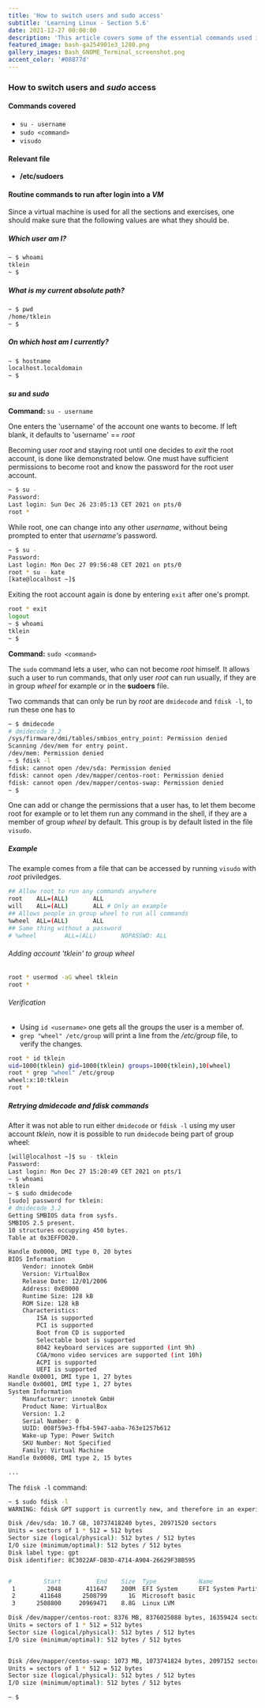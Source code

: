 ```yaml
---
title: 'How to switch users and sudo access'
subtitle: 'Learning Linux - Section 5.6'
date: 2021-12-27 00:00:00
description: 'This article covers some of the essential commands used in any Linux distribution. Vim text editor was used and CentOS 7 was the OS used in this series. It was setup as command line only virtual machine and accessed through ssh. There are 8 Sections in total.'
featured_image: bash-ga254901e3_1280.png
gallery_images: Bash_GNOME_Terminal_screenshot.png
accent_color: '#08877d'
---
```

### How to switch users and *sudo* access

#### Commands covered

- `su - username`
- `sudo <command>`
- `visudo`

#### Relevant file

- **/etc/sudoers**

#### Routine commands to run after login into a *VM*

Since a virtual machine is used for all the sections and exercises, 
one should make sure that the following values are what they should be.

##### Which user am I?

```bash
~ $ whoami
tklein
~ $ 
```

##### What is my current absolute *path*?

```bash
~ $ pwd
/home/tklein
~ $ 
```

##### On which *host* am I currently?

```bash
~ $ hostname
localhost.localdomain
~ $ 
```

#### *su* and *sudo*

**Command:** `su - username` 

One enters the 'username' of the account one wants to become. If left blank,
it defaults to 'username' == *root*

Becoming user *root* and staying root until one decides to *exit* the root account,
is done like demonstrated below. One must have sufficient permissions to become root and know the password for the 
root user account.

```bash
~ $ su -
Password: 
Last login: Sun Dec 26 23:05:13 CET 2021 on pts/0
root * 
```
While root, one can change into any other *username*, without being prompted to enter that *username's* password.  

```bash
~ $ su -
Password: 
Last login: Mon Dec 27 09:56:48 CET 2021 on pts/0
root * su - kate
[kate@localhost ~]$ 
```

Exiting the root account again is done by entering `exit` after one's prompt.

```bash
root * exit
logout
~ $ whoami
tklein
~ $ 
```

**Command:** `sudo <command>`

The `sudo` command lets a user, who can not become *root* himself. It allows such a user
to run commands, that only user *root* can run usually, if they are in group *wheel* for example or in the **sudoers** file.

Two commands that can only be run by *root* are `dmidecode` and `fdisk -l`, to run these one has to 

```bash
~ $ dmidecode
# dmidecode 3.2
/sys/firmware/dmi/tables/smbios_entry_point: Permission denied
Scanning /dev/mem for entry point.
/dev/mem: Permission denied
~ $ fdisk -l
fdisk: cannot open /dev/sda: Permission denied
fdisk: cannot open /dev/mapper/centos-root: Permission denied
fdisk: cannot open /dev/mapper/centos-swap: Permission denied
~ $ 
```

One can add or change the permissions that a user has, to let them become root for example or
to let them run any command in the shell, if they are a member of group *wheel* by default. This 
group is by default listed in the file `visudo`.

##### Example

The example comes from a file that can be accessed by running `visudo` with *root* priviledges.

```bash
## Allow root to run any commands anywhere
root    ALL=(ALL)       ALL
will    ALL=(ALL)       ALL # Only an example
## Allows people in group wheel to run all commands
%wheel  ALL=(ALL)       ALL
## Same thing without a password
# %wheel        ALL=(ALL)       NOPASSWD: ALL
```

###### Adding account 'tklein' to group *wheel*

```bash
root * usermod -aG wheel tklein
root * 
```

###### Verification

- Using `id <username>` one gets all the groups the user is a member of.
- `grep "wheel" /etc/group` will print a line from the */etc/group* file, to verify the changes.

```bash
root * id tklein
uid=1000(tklein) gid=1000(tklein) groups=1000(tklein),10(wheel)
root * grep "wheel" /etc/group
wheel:x:10:tklein
root * 
```

##### Retrying dmidecode and fdisk commands

After it was not able to run either `dmidecode` or `fdisk -l` using my user account *tklein*,
now it is possible to run `dmidecode` being part of group wheel\:


```bash
[will@localhost ~]$ su - tklein
Password:
Last login: Mon Dec 27 15:20:49 CET 2021 on pts/1
~ $ whoami
tklein
~ $ sudo dmidecode
[sudo] password for tklein:
# dmidecode 3.2
Getting SMBIOS data from sysfs.
SMBIOS 2.5 present.
10 structures occupying 450 bytes.
Table at 0x3EFFD020.

Handle 0x0000, DMI type 0, 20 bytes
BIOS Information
	Vendor: innotek GmbH
	Version: VirtualBox
	Release Date: 12/01/2006
	Address: 0xE0000
	Runtime Size: 128 kB
	ROM Size: 128 kB
	Characteristics:
		ISA is supported
		PCI is supported
		Boot from CD is supported
		Selectable boot is supported
		8042 keyboard services are supported (int 9h)
		CGA/mono video services are supported (int 10h)
		ACPI is supported
		UEFI is supported
Handle 0x0001, DMI type 1, 27 bytes
Handle 0x0001, DMI type 1, 27 bytes
System Information
	Manufacturer: innotek GmbH
	Product Name: VirtualBox
	Version: 1.2
	Serial Number: 0
	UUID: 008f59e3-ffb4-5947-aaba-763e1257b612
	Wake-up Type: Power Switch
	SKU Number: Not Specified
	Family: Virtual Machine
Handle 0x0008, DMI type 2, 15 bytes

...
```

The `fdisk -l` command:

```bash
~ $ sudo fdisk -l
WARNING: fdisk GPT support is currently new, and therefore in an experimental phase. Use at your own discretion.

Disk /dev/sda: 10.7 GB, 10737418240 bytes, 20971520 sectors
Units = sectors of 1 * 512 = 512 bytes
Sector size (logical/physical): 512 bytes / 512 bytes
I/O size (minimum/optimal): 512 bytes / 512 bytes
Disk label type: gpt
Disk identifier: 8C3022AF-D83D-4714-A904-26629F38B595


#         Start          End    Size  Type            Name
 1         2048       411647    200M  EFI System      EFI System Partition
 2       411648      2508799      1G  Microsoft basic
 3      2508800     20969471    8.8G  Linux LVM

Disk /dev/mapper/centos-root: 8376 MB, 8376025088 bytes, 16359424 sectors
Units = sectors of 1 * 512 = 512 bytes
Sector size (logical/physical): 512 bytes / 512 bytes
I/O size (minimum/optimal): 512 bytes / 512 bytes


Disk /dev/mapper/centos-swap: 1073 MB, 1073741824 bytes, 2097152 sectors
Units = sectors of 1 * 512 = 512 bytes
Sector size (logical/physical): 512 bytes / 512 bytes
I/O size (minimum/optimal): 512 bytes / 512 bytes

~ $
```


